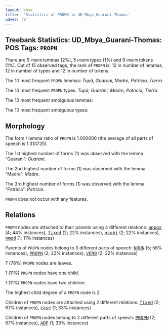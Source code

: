 ```yaml
---
layout: base
title:  'Statistics of PROPN in UD_Mbya_Guarani-Thomas'
udver: '2'
---
```


## Treebank Statistics: UD_Mbya_Guarani-Thomas: POS Tags: `PROPN`

There are 5 `PROPN` lemmas (2%), 5 `PROPN` types (1%) and 9 `PROPN` tokens (1%).
Out of 15 observed tags, the rank of `PROPN` is: 12 in number of lemmas, 12 in number of types and 12 in number of tokens.

The 10 most frequent `PROPN` lemmas: <em>Tupã, Guarani, Madre, Patricia, Tierra</em>

The 10 most frequent `PROPN` types:  <em>Tupã, Guarani, Madre, Patricia, Tierra</em>

The 10 most frequent ambiguous lemmas: 

The 10 most frequent ambiguous types:  



## Morphology

The form / lemma ratio of `PROPN` is 1.000000 (the average of all parts of speech is 1.313725).

The 1st highest number of forms (1) was observed with the lemma “Guarani”: <em>Guarani</em>.

The 2nd highest number of forms (1) was observed with the lemma “Madre”: <em>Madre</em>.

The 3rd highest number of forms (1) was observed with the lemma “Patricia”: <em>Patricia</em>.

`PROPN` does not occur with any features.


## Relations

`PROPN` nodes are attached to their parents using 4 different relations: <tt><a href="gun_thomas-dep-appos.html">appos</a></tt> (4; 44% instances), <tt><a href="gun_thomas-dep-fixed.html">fixed</a></tt> (2; 22% instances), <tt><a href="gun_thomas-dep-nsubj.html">nsubj</a></tt> (2; 22% instances), <tt><a href="gun_thomas-dep-nmod.html">nmod</a></tt> (1; 11% instances)

Parents of `PROPN` nodes belong to 3 different parts of speech: <tt><a href="gun_thomas-pos-NOUN.html">NOUN</a></tt> (5; 56% instances), <tt><a href="gun_thomas-pos-PROPN.html">PROPN</a></tt> (2; 22% instances), <tt><a href="gun_thomas-pos-VERB.html">VERB</a></tt> (2; 22% instances)

7 (78%) `PROPN` nodes are leaves.

1 (11%) `PROPN` nodes have one child.

1 (11%) `PROPN` nodes have two children.

The highest child degree of a `PROPN` node is 2.

Children of `PROPN` nodes are attached using 2 different relations: <tt><a href="gun_thomas-dep-fixed.html">fixed</a></tt> (2; 67% instances), <tt><a href="gun_thomas-dep-case.html">case</a></tt> (1; 33% instances)

Children of `PROPN` nodes belong to 2 different parts of speech: <tt><a href="gun_thomas-pos-PROPN.html">PROPN</a></tt> (2; 67% instances), <tt><a href="gun_thomas-pos-ADP.html">ADP</a></tt> (1; 33% instances)

